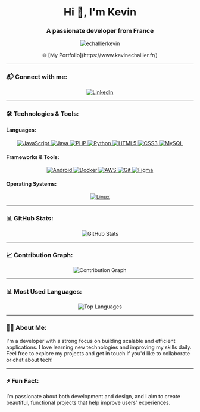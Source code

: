 <h1 align="center">Hi 👋, I'm Kevin</h1>
<h3 align="center">A passionate developer from France</h3>

<p align="center">
  <img src="https://komarev.com/ghpvc/?username=echallierkevin&label=Profile%20views&color=0e75b6&style=flat" alt="echallierkevin" />
</p>

<p align="center">
  🌐 [My Portfolio](https://www.kevinechallier.fr/)
</p>

---

### 📬 Connect with me:
<p align="center">
  <a href="https://linkedin.com/in/kevin-echallier-03b78424a" target="_blank">
    <img src="https://img.shields.io/badge/-LinkedIn-0e76a8?style=flat&logo=linkedin&logoColor=white" alt="LinkedIn" />
  </a>
</p>

---

### 🛠️ Technologies & Tools:

#### **Languages:**
<p align="center">
  <a href="https://developer.mozilla.org/en-US/docs/Web/JavaScript" target="_blank">
    <img src="https://img.shields.io/badge/JavaScript-efd81d?style=flat&logo=javascript&logoColor=black" alt="JavaScript" />
  </a>
  <a href="https://www.java.com" target="_blank">
    <img src="https://img.shields.io/badge/Java-007396?style=flat&logo=java&logoColor=white" alt="Java" />
  </a>
  <a href="https://www.php.net" target="_blank">
    <img src="https://img.shields.io/badge/PHP-777bb3?style=flat&logo=php&logoColor=white" alt="PHP" />
  </a>
  <a href="https://www.python.org" target="_blank">
    <img src="https://img.shields.io/badge/Python-3776AB?style=flat&logo=python&logoColor=white" alt="Python" />
  </a>
  <a href="https://www.w3.org/html/" target="_blank">
    <img src="https://img.shields.io/badge/HTML5-e34f26?style=flat&logo=html5&logoColor=white" alt="HTML5" />
  </a>
  <a href="https://www.w3schools.com/css/" target="_blank">
    <img src="https://img.shields.io/badge/CSS3-2965f1?style=flat&logo=css3&logoColor=white" alt="CSS3" />
  </a>
  <a href="https://www.mysql.com/" target="_blank">
    <img src="https://img.shields.io/badge/MySQL-4479a1?style=flat&logo=mysql&logoColor=white" alt="MySQL" />
  </a>
</p>

#### **Frameworks & Tools:**
<p align="center">
  <a href="https://developer.android.com" target="_blank">
    <img src="https://img.shields.io/badge/Android-3ddc84?style=flat&logo=android&logoColor=white" alt="Android" />
  </a>
  <a href="https://www.docker.com" target="_blank">
    <img src="https://img.shields.io/badge/Docker-2496ed?style=flat&logo=docker&logoColor=white" alt="Docker" />
  </a>
  <a href="https://aws.amazon.com" target="_blank">
    <img src="https://img.shields.io/badge/AWS-232f3e?style=flat&logo=amazonaws&logoColor=white" alt="AWS" />
  </a>
  <a href="https://git-scm.com" target="_blank">
    <img src="https://img.shields.io/badge/Git-f1502f?style=flat&logo=git&logoColor=white" alt="Git" />
  </a>
  <a href="https://www.figma.com" target="_blank">
    <img src="https://img.shields.io/badge/Figma-F24E1E?style=flat&logo=figma&logoColor=white" alt="Figma" />
  </a>
</p>

#### **Operating Systems:**
<p align="center">
  <a href="https://www.linux.org" target="_blank">
    <img src="https://img.shields.io/badge/Linux-FCC624?style=flat&logo=linux&logoColor=black" alt="Linux" />
  </a>
</p>

---

### 📊 GitHub Stats:

<p align="center">
  <!-- GitHub Stats Widget -->
  <img src="https://github-readme-stats.vercel.app/api?username=KaYoZz15&show_icons=true&count_private=true&hide=prs&theme=radical" alt="GitHub Stats" />
</p>

---

### 📈 Contribution Graph:

<p align="center">
  <!-- Contribution Graph Widget -->
  <img src="https://github-readme-streak-stats.herokuapp.com/?user=KaYoZz15&theme=radical" alt="Contribution Graph" />
</p>

---

### 📊 Most Used Languages:

<p align="center">
  <!-- Most Used Languages Widget -->
  <img src="https://github-readme-stats.vercel.app/api/top-langs?username=KaYoZz15&show_icons=true&locale=en&layout=compact&theme=radical" alt="Top Languages" />
</p>

---

### 👨‍💻 About Me:

I'm a developer with a strong focus on building scalable and efficient applications. I love learning new technologies and improving my skills daily. Feel free to explore my projects and get in touch if you'd like to collaborate or chat about tech!

---

### ⚡ Fun Fact:
I’m passionate about both development and design, and I aim to create beautiful, functional projects that help improve users' experiences.
